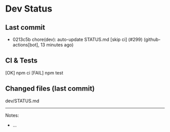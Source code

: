 # Dev Status

## Last commit
- 0213c5b chore(dev): auto-update STATUS.md [skip ci] (#299) (github-actions[bot], 13 minutes ago)
## CI & Tests
[OK] npm ci
[FAIL] npm test

## Changed files (last commit)
dev/STATUS.md

---
Notes:
- ...
